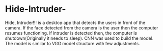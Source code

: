 # Hide-Intruder-
Hide, Intruder!!! is a desktop app that detects the users in front of the camera. If the face detected from the camera is the user then the computer resumes functioning. If intruder is detected then, the computer is shutdown(Originally it needs to sleep).
CNN was used to build the model. The model is similar to VGG model structure with few adjustments. 
